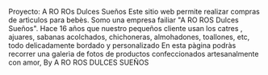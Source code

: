 Proyecto: A RO ROs Dulces Sueños
Este sitio web permite realizar compras de artìculos para bebès.
Somo una empresa failiar "A RO ROS Dulces Sueños". Hace 16 años que nuestro pequeños cliente usan los catres , ajuares, sabanas acolchados, chichoneras, almohadones, toallones, etc, todo delicadamente bordado y personalizado 
En esta pàgina podràs recorrer una galerìa de fotos de productos confeccionados artesanalmente con amor, By A RO ROS DULCES SUEÑOS
